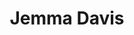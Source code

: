 ---
company: JeMarketing Services Ltd
image: https://media.licdn.com/dms/image/C5603AQEA207gxkJs6Q/profile-displayphoto-shrink_800_800/0?e=1560384000&v=beta&t=637MFM_JrNRK50vQS9F5hYC3jZUrN0Q4HlbiP2yRiR8
job_title: Event and Logistics Manager
linkedin: https://www.linkedin.com/in/jemma-davis-acim-6a562792/
sessions: []
status: done
title: Jemma Davis
twitter: ''
type: participant
website: https://www.jemarketing.co.uk/
---